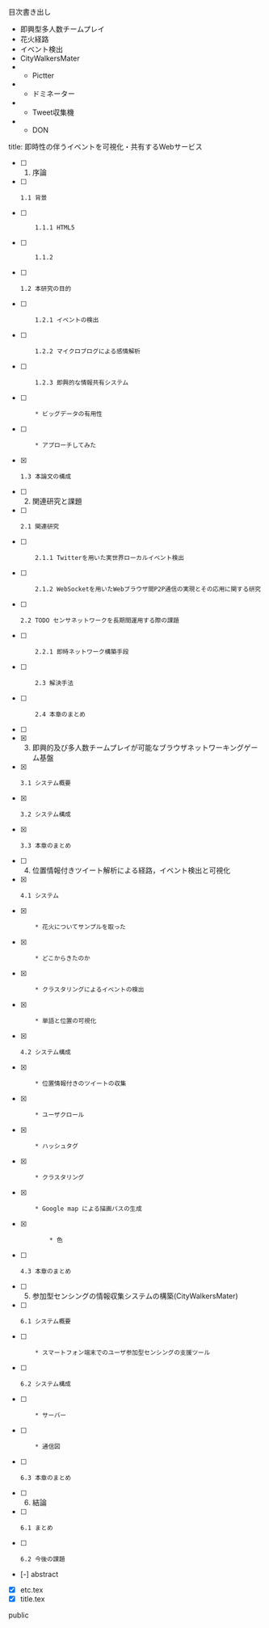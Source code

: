 目次書き出し

* 即興型多人数チームプレイ
* 花火経路
* イベント検出
* CityWalkersMater
* - Pictter
* - ドミネーター
* - Tweet収集機
* - DON

title: 即時性の伴うイベントを可視化・共有するWebサービス
- [ ] 1. 序論
- [ ]     1.1 背景
- [ ]         1.1.1 HTML5
- [ ]         1.1.2 
- [ ]     1.2 本研究の目的
- [ ]         1.2.1 イベントの検出
- [ ]         1.2.2 マイクロブログによる感情解析
- [ ]         1.2.3 即興的な情報共有システム
- [ ]         * ビッグデータの有用性
- [ ]         * アプローチしてみた
- [x]     1.3 本論文の構成

- [ ] 2. 関連研究と課題
- [ ]     2.1 関連研究
- [ ]         2.1.1 Twitterを用いた実世界ローカルイベント検出
- [ ]         2.1.2 WebSocketを用いたWebブラウザ間P2P通信の実現とその応用に関する研究
- [ ]     2.2 TODO センサネットワークを長期間運用する際の課題
- [ ]         2.2.1 即時ネットワーク構築手段
- [ ]         2.3 解決手法
- [ ]         2.4 本章のまとめ
- [ ] 

- [x] 3. 即興的及び多人数チームプレイが可能なブラウザネットワーキングゲーム基盤
- [x]     3.1 システム概要
- [x]     3.2 システム構成
- [x]     3.3 本章のまとめ

- [ ] 4. 位置情報付きツイート解析による経路，イベント検出と可視化
- [x]     4.1 システム
- [x]         * 花火についてサンプルを取った
- [x]         * どこからきたのか
- [x]         * クラスタリングによるイベントの検出
- [x]         * 単語と位置の可視化
- [x]     4.2 システム構成
- [x]         * 位置情報付きのツイートの収集
- [x]         * ユーザクロール
- [x]         * ハッシュタグ
- [x]         * クラスタリング
- [x]         * Google map による描画パスの生成
- [x]             * 色
- [ ]     4.3 本章のまとめ

- [ ] 5. 参加型センシングの情報収集システムの構築(CityWalkersMater)
- [ ]     6.1 システム概要
- [ ]         * スマートフォン端末でのユーザ参加型センシングの支援ツール
- [ ]     6.2 システム構成
- [ ]         * サーバー
- [ ]         * 通信図
- [ ]     6.3 本章のまとめ

- [ ] 6. 結論
- [ ]     6.1 まとめ
- [ ]     6.2 今後の課題

- [-] abstract
- [x] etc.tex
- [x] title.tex

public

